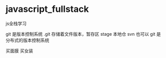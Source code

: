 # javascript_fullstack
js全栈学习

git 是版本控制系统
.git 存储着文件版本，暂存区 stage 本地仓
svn 也可以
git 是分布式的版本控制系统


买面膜
买女装